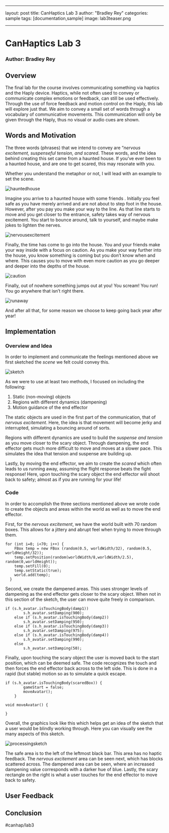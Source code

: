 - - - -
layout: post
title: CanHaptics Lab 3
author: "Bradley Rey"
categories: sample
tags: [documentation,sample]
image: lab3teaser.png
- - - -

# CanHaptics Lab 3
### Author: Bradley Rey

## Overview
The final lab for the course involves communicating something via haptics and the Haply device. Haptics, while not often used to convey or communicate complex emotions or feedback, can still be used effectively. Through the use of force feedback and motion control on the Haply, this lab will explore just that. We aim to convey a small set of words through a vocabulary of communicative movements. This communication will only be given through the Haply, thus no visual or audio cues are shown.

## Words and Motivation
The three words (phrases) that we intend to convey are “_nervous excitement, suspenseful tension, and scared_. These words, and the idea behind creating this set came from a haunted house. If you’ve ever been to a haunted house, and are one to get scared, this may resonate with you.

Whether you understand the metaphor or not, I will lead with an example to set the scene. 

![hauntedhouse](https://raw.githubusercontent.com/bradleyrrr/bradleyrrr.github.io/gh-pages/assets/img/hauntedhouse.gif)

Imagine you arrive to a haunted house with some friends . Initially you feel safe as you have merely arrived and are not about to step foot in the house. However, after you pay you make your way to the line. As that line starts to move and you get closer to the entrance, safety takes way of nervous excitement. You start to bounce around, talk to yourself, and maybe make jokes to lighten the nerves.

![nervousexcitement](https://raw.githubusercontent.com/bradleyrrr/bradleyrrr.github.io/gh-pages/assets/img/ne.gif)

Finally, the time has come to go into the house. You and your friends make your way inside with a focus on caution. As you make your way further into the house, you know something is coming but you don’t know when and where. This causes you to move with even more caution as you go deeper and deeper into the depths of the house. 

![caution](https://raw.githubusercontent.com/bradleyrrr/bradleyrrr.github.io/gh-pages/assets/img/caution.gif)

Finally, out of nowhere something jumps out at you! You scream! You run! You go anywhere that isn’t right there.

![runaway](https://raw.githubusercontent.com/bradleyrrr/bradleyrrr.github.io/gh-pages/assets/img/runaway2.gif)

And after all that, for some reason we choose to keep going back year after year!

## Implementation
### Overview and Idea
In order to implement and communicate the feelings mentioned above we first sketched the _scene_ we felt could convey this. 

![sketch](https://raw.githubusercontent.com/bradleyrrr/bradleyrrr.github.io/gh-pages/assets/img/runaway2.gif)

As we were to use at least two methods, I focused on including the following:
1. Static (non-moving) objects
2. Regions with different dynamics (dampening)
3. Motion guidance of the end effector

The static objects are used in the first part of the communication, that of _nervous excitement_. Here, the idea is that movement will become jerky and interrupted, simulating a bouncing around of sorts.

Regions with different dynamics are used to build the _suspense and tension_ as you move closer to the scary object. Through dampening, the end effector gets much more difficult to move and moves at a slower pace. This simulates the idea that tension and suspense are building up.

Lastly, by moving the end effector, we aim to create the _scared_ which often leads to us running away, assuming the flight response beats the fight response! Here, upon touching the scary object the end effector will shoot back to safety; almost as if you are running for your life!

### Code
In order to accomplish the three sections mentioned above we wrote code to create the objects and areas within the world as well as to move the end effector.

First, for the _nervous excitement_, we have the world built with 70 random boxes. This allows for a jittery and abrupt feel when trying to move through them.

```
for (int i=0; i<70; i++) {
    FBox temp = new FBox (random(0.5, worldWidth/32), random(0.5, worldHeight/32));
    temp.setPosition(random(worldWidth/8,worldWidth/2.5), random(0,worldHeight));
    temp.setFill(0);
    temp.setStatic(true);
    world.add(temp);
  }
```

Second, we create the dampened areas. This uses stronger levels of dampening as the end effector gets closer to the scary object. When not in this section of the sketch, the user can move quite freely in comparison.

```
if (s.h_avatar.isTouchingBody(damp1))
        s.h_avatar.setDamping(900);  
    else if (s.h_avatar.isTouchingBody(damp2))
        s.h_avatar.setDamping(950); 
    else if (s.h_avatar.isTouchingBody(damp3))
        s.h_avatar.setDamping(975);    
    else if (s.h_avatar.isTouchingBody(damp4))
        s.h_avatar.setDamping(990);
    else 
        s.h_avatar.setDamping(50);
```

Finally, upon touching the scary object the user is moved back to the start position, which can be deemed safe. The code recognizes the touch and then forces the end effector back across to the left side. This is done in a rapid (but stable) motion so as to simulate a quick escape.

```
if (s.h_avatar.isTouchingBody(scaredBox)) {
        gameStart = false;
        moveAvatar();
    }

void moveAvatar() {

}
```

Overall, the graphics look like this which helps get an idea of the sketch that a user would be blindly working through. Here you can visually see the many aspects of this sketch. 

![processingsketch](https://raw.githubusercontent.com/bradleyrrr/bradleyrrr.github.io/gh-pages/assets/img/processingsketch.png)

The safe area is to the left of the leftmost black bar. This area has no haptic feedback. The _nervous excitement_ area can be seen next, which has blocks scattered across. The dampened area can be seen, where an increased dampening value corresponds with a darker hue of blue. Lastly, the scary rectangle on the right is what a user touches for the end effector to move back to safety.



## User Feedback

## Conclusion

#canhap/lab3

